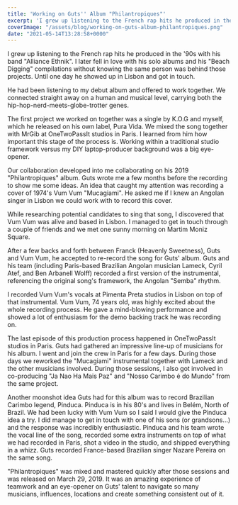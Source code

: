 ```yaml
---
title: 'Working on Guts'' Album "Philantropiques"'
excerpt: 'I grew up listening to the French rap hits he produced in the ''90s with his band "Alliance Ethnik". I later fell in love with his solo albums and his "Beach Digging"'
coverImage: "/assets/blog/working-on-guts-album-philantropiques.png"
date: "2021-05-14T13:28:58+0000"
---
```


I grew up listening to the French rap hits he produced in the '90s with his band "Alliance Ethnik". I later fell in love with his solo albums and his "Beach Digging" compilations without knowing the same person was behind those projects. Until one day he showed up in Lisbon and got in touch.

He had been listening to my debut album and offered to work together. We connected straight away on a human and musical level, carrying both the hip-hop-nerd-meets-globe-trotter genes.

The first project we worked on together was a single by K.O.G and myself, which he released on his own label, Pura Vida. We mixed the song together with MrGib at OneTwoPassIt studios in Paris. I learned from him how important this stage of the process is. Working within a traditional studio framework versus my DIY laptop-producer background was a big eye-opener.

Our collaboration developed into me collaborating on his 2019 "Philantropiques" album. Guts wrote me a few months before the recording to show me some ideas. An idea that caught my attention was recording a cover of 1974's Vum Vum "Mucagiami". He asked me if I knew an Angolan singer in Lisbon we could work with to record this cover.

While researching potential candidates to sing that song, I discovered that Vum Vum was alive and based in Lisbon. I managed to get in touch through a couple of friends and we met one sunny morning on Martim Moniz Square.

After a few backs and forth between Franck (Heavenly Sweetness), Guts and Vum Vum, he accepted to re-record the song for Guts' album. Guts and his team (including Paris-based Brazilian Angolan musician Lameck, Cyril Atef, and Ben Arbanell Wolff) recorded a first version of the instrumental, referencing the original song's framework, the Angolan "Semba" rhythm.

I recorded Vum Vum's vocals at Pimenta Preta studios in Lisbon on top of that instrumental. Vum Vum, 74 years old, was highly excited about the whole recording process. He gave a mind-blowing performance and showed a lot of enthusiasm for the demo backing track he was recording on.

The last episode of this production process happened in OneTwoPassIt studios in Paris. Guts had gathered an impressive line-up of musicians for his album. I went and join the crew in Paris for a few days. During those days we reworked the "Mucagiami" instrumental together with Lameck and the other musicians involved. During those sessions, I also got involved in co-producing "Ja Nao Ha Mais Paz" and "Nosso Carimbo é do Mundo" from the same project.

Another moonshot idea Guts had for this album was to record Brazilian Carimbo legend, Pinduca. Pinduca is in his 80's and lives in Belém, North of Brazil. We had been lucky with Vum Vum so I said I would give the Pinduca idea a try. I did manage to get in touch with one of his sons (or grandsons...) and the response was incredibly enthusiastic. Pinduca and his team wrote the vocal line of the song, recorded some extra instruments on top of what we had recorded in Paris, shot a video in the studio, and shipped everything in a whizz. Guts recorded France-based Brazilian singer Nazare Pereira on the same song.

"Philantropiques" was mixed and mastered quickly after those sessions and was released on March 29, 2019. It was an amazing experience of teamwork and an eye-opener on Guts' talent to navigate so many musicians, influences, locations and create something consistent out of it.
